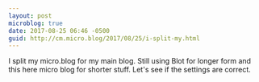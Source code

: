 ```yaml
---
layout: post
microblog: true
date: 2017-08-25 06:46 -0500
guid: http://cm.micro.blog/2017/08/25/i-split-my.html
---
```

I split my micro.blog for my main blog. Still using Blot for longer form and this here micro blog for shorter stuff. Let's see if the settings are correct. 
